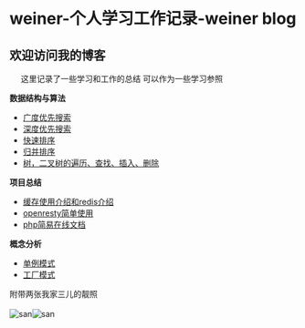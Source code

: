 # weiner-个人学习工作记录-weiner blog

## 欢迎访问我的博客

&nbsp;&nbsp;&nbsp;&nbsp;&nbsp;这里记录了一些学习和工作的总结 可以作为一些学习参照

**数据结构与算法**

* [广度优先搜索](#!/bfs.md)
* [深度优先搜索](#!/dfs.md)
* [快速排序](#!/quicksort.md)
* [归并排序](#!/merge.md)
* [树，二叉树的遍历、查找、插入、删除](#!/tree.md)

**项目总结**

* [缓存使用介绍和redis介绍](#!/cache_use.md)
* [openresty简单使用](#!/openresty_practice.md)
* [php简易在线文档](#!/php_online_note.md)

**概念分析**

* [单例模式](#!/singleton.md)
* [工厂模式](#!/factory.md)


附带两张我家三儿的靓照<br /><br />
![san](http://ocaya4boy.bkt.clouddn.com/saner1.jpeg?imageView2/0/w/400)![san](http://ocaya4boy.bkt.clouddn.com/saner2.jpeg?imageView2/0/h/300/w/300)<br /><br /><br />

